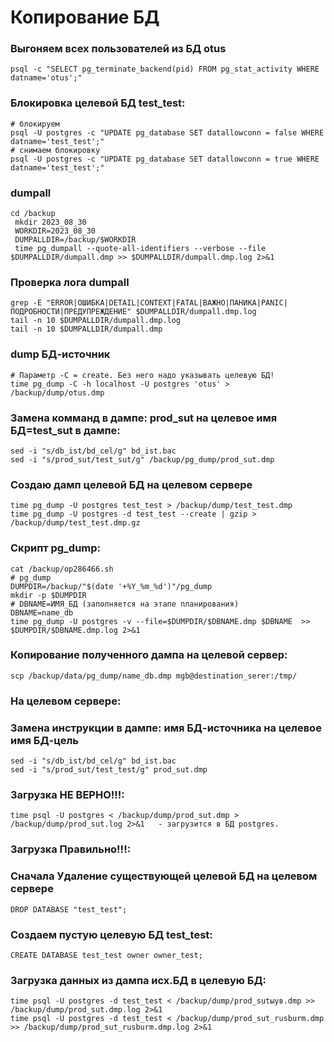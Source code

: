 # Копирование БД
### Выгоняем всех пользователей из БД otus
```
psql -c "SELECT pg_terminate_backend(pid) FROM pg_stat_activity WHERE datname='otus';"
```
### Блокировка целевой БД test_test:
```
# блокируем
psql -U postgres -c "UPDATE pg_database SET datallowconn = false WHERE datname='test_test';"
# снимаем блокировку
psql -U postgres -c "UPDATE pg_database SET datallowconn = true WHERE datname='test_test';"
 ```
### dumpall
```
cd /backup
 mkdir 2023_08_30
 WORKDIR=2023_08_30
 DUMPALLDIR=/backup/$WORKDIR
 time pg_dumpall --quote-all-identifiers --verbose --file $DUMPALLDIR/dumpall.dmp >> $DUMPALLDIR/dumpall.dmp.log 2>&1
 ```
### Проверка лога dumpall
```
grep -E "ERROR|ОШИБКА|DETAIL|CONTEXT|FATAL|ВАЖНО|ПАНИКА|PANIC|ПОДРОБНОСТИ|ПРЕДУПРЕЖДЕНИЕ" $DUMPALLDIR/dumpall.dmp.log
tail -n 10 $DUMPALLDIR/dumpall.dmp.log
tail -n 10 $DUMPALLDIR/dumpall.dmp
```
### dump БД-источник
```
# Параметр -C = create. Без него надо указывать целевую БД!
time pg_dump -C -h localhost -U postgres 'otus' > /backup/dump/otus.dmp
```
### Замена комманд в дампе: prod_sut на целевое имя БД=test_sut в дампе:
```
sed -i "s/db_ist/bd_cel/g" bd_ist.bac
sed -i "s/prod_sut/test_sut/g" /backup/pg_dump/prod_sut.dmp
```
### Создаю дамп целевой БД на целевом сервере
```
time pg_dump -U postgres test_test > /backup/dump/test_test.dmp
time pg_dump -U postgres -d test_test --create | gzip > /backup/dump/test_test.dmp.gz
```
### Скрипт pg_dump:
```
cat /backup/op286466.sh
# pg_dump
DUMPDIR=/backup/"$(date '+%Y_%m_%d')"/pg_dump
mkdir -p $DUMPDIR
# DBNAME=ИМЯ_БД (заполняется на этапе планирования)
DBNAME=name_db
time pg_dump -U postgres -v --file=$DUMPDIR/$DBNAME.dmp $DBNAME  >> $DUMPDIR/$DBNAME.dmp.log 2>&1
```
### Копирование полученного дампа на целевой сервер:
```
scp /backup/data/pg_dump/name_db.dmp mgb@destination_serer:/tmp/
```
### На целевом сервере:
### Замена инструкции в дампе: имя БД-источника на целевое имя БД-цель
```
sed -i "s/db_ist/bd_cel/g" bd_ist.bac
sed -i "s/prod_sut/test_test/g" prod_sut.dmp
```
### Загрузка НЕ ВЕРНО!!!:
```
time psql -U postgres < /backup/dump/prod_sut.dmp > /backup/dump/prod_sut.log 2>&1   - загрузится в БД postgres.
```
### Загрузка Правильно!!!:
### Сначала Удаление существующей целевой БД на целевом сервере
```
DROP DATABASE "test_test";
 ```
### Создаем пустую целевую БД test_test:
```
CREATE DATABASE test_test owner owner_test;
```
### Загрузка данных из дампа исх.БД в целевую БД:
```
time psql -U postgres -d test_test < /backup/dump/prod_sutыув.dmp >> /backup/dump/prod_sut.dmp.log 2>&1
time psql -U postgres -d test_test < /backup/dump/prod_sut_rusburm.dmp >> /backup/dump/prod_sut_rusburm.dmp.log 2>&1
 ```























